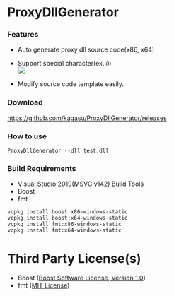 # ProxyDllGenerator

### Features
- Auto generate proxy dll source code(x86, x64)
- Support special character(ex. `@`)  
![](https://user-images.githubusercontent.com/1202244/108622241-ba939b80-747a-11eb-8175-02c13d9fbf2c.png)

- Modify source code template easily.

### Download
https://github.com/kagasu/ProxyDllGenerator/releases

### How to use
```
ProxyDllGenerator --dll test.dll
```

### Build Requirements
- Visual Studio 2019(MSVC v142) Build Tools
- Boost
- fmt

```
vcpkg install boost:x86-windows-static
vcpkg install boost:x64-windows-static
vcpkg install fmt:x86-windows-static
vcpkg install fmt:x64-windows-static
```

# Third Party License(s)
- Boost ([Boost Software License, Version 1.0](http://www.boost.org/LICENSE_1_0.txt))
- fmt ([MIT License](https://github.com/fmtlib/fmt/blob/master/LICENSE.rst))
